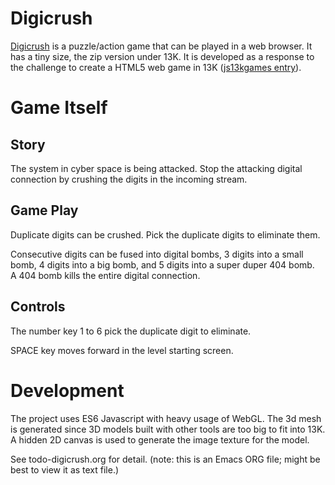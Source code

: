 # Digicrush

[Digicrush](https://williamw520.github.io/digicrush-dist/digicrush-2022-05-31.html "Digicrush")
is a puzzle/action game that can be played in a web browser.  It has a tiny size, 
the zip version under 13K.  It is developed as a response to the challenge to 
create a HTML5 web game in 13K ([js13kgames entry](https://js13kgames.com/entries/digicrush)).

# Game Itself

## Story
The system in cyber space is being attacked.  Stop the attacking digital connection 
by crushing the digits in the incoming stream.

## Game Play
Duplicate digits can be crushed.  Pick the duplicate digits to eliminate them.

Consecutive digits can be fused into digital bombs, 3 digits into a small bomb, 
4 digits into a big bomb, and 5 digits into a super duper 404 bomb.  
A 404 bomb kills the entire digital connection.

## Controls
The number key 1 to 6 pick the duplicate digit to eliminate.

SPACE key moves forward in the level starting screen.

# Development

The project uses ES6 Javascript with heavy usage of WebGL.
The 3d mesh is generated since 3D models built with other tools are too big to fit into 13K.
A hidden 2D canvas is used to generate the image texture for the model.

See todo-digicrush.org for detail.  (note: this is an Emacs ORG file; might be best to view it as text file.)

